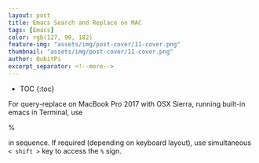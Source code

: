 ```yaml
---
layout: post
title: Emacs Search and Replace on MAC
tags: [Emacs]
color: rgb(127, 90, 182)
feature-img: "assets/img/post-cover/11-cover.png"
thumbnail: "assets/img/post-cover/11-cover.png"
author: QubitPi
excerpt_separator: <!--more-->
---
```


<!--more-->

* TOC
{:toc}

For query-replace on MacBook Pro 2017 with OSX Sierra, running built-in emacs in Terminal, use

   <esc> % 

in sequence. If required (depending on keyboard layout), use simultaneous `< shift >` key to access the `%` sign.
